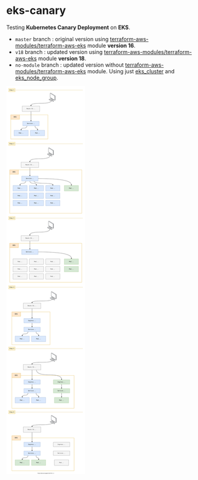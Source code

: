 # eks-canary

Testing **Kubernetes Canary Deployment** on **EKS**.

- `master` branch : original version using [terraform-aws-modules/terraform-aws-eks](https://github.com/terraform-aws-modules/terraform-aws-eks) module **version 16**.
- `v18` branch : updated version using [terraform-aws-modules/terraform-aws-eks](https://github.com/terraform-aws-modules/terraform-aws-eks) module **version 18**.
- `no-module` branch : updated version without [terraform-aws-modules/terraform-aws-eks](https://github.com/terraform-aws-modules/terraform-aws-eks) module. Using just [eks_cluster](https://registry.terraform.io/providers/hashicorp/aws/latest/docs/resources/eks_cluster) and [eks_node_group](https://registry.terraform.io/providers/hashicorp/aws/latest/docs/resources/eks_node_group).

![architecture.svg](architecture.svg)
